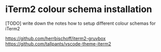 # iTerm2 colour schema installation

[TODO] write down the notes how to setup different colour schemas for iTerm2

https://github.com/herrbischoff/iterm2-gruvbox
https://github.com/tallpants/vscode-theme-iterm2
